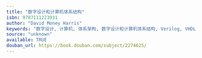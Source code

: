```yaml
---
title: "数字设计和计算机体系结构"
isbn: 9787111223931
author: "David Money Harris"
keywords: "数字设计, 计算机, 体系架构, 数字设计和计算机体系结构, Verilog, VHDL, MIPS, 计算机硬件"
source: "unknown"
available: TRUE
douban_url: https://book.douban.com/subject/2274625/
---
```

